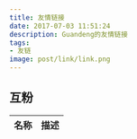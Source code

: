 ```yaml
---
title: 友情链接
date: 2017-07-03 11:51:24
description: Guandeng的友情链接
tags:
- 友链
image: post/link/link.png
---
```


<style> article th:first-child { width: 160px; } </style>

## 互粉

| 名称 | 描述 |
| ---- | ---- |



<br>
<br>